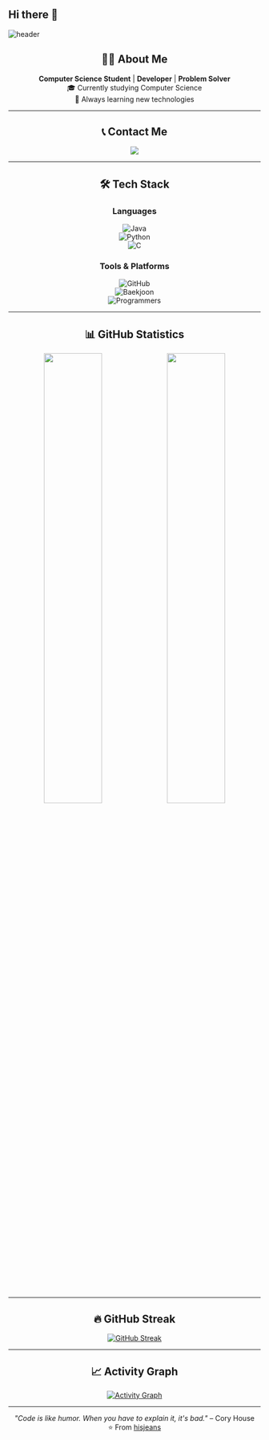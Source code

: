 ## Hi there 👋
<!--
**hisjeans/hisjeans** is a ✨ _special_ ✨ repository because its `README.md` (this file) appears on your GitHub profile.
Here are some ideas to get you started:
-->
![header](https://capsule-render.vercel.app/api?type=waving&color=timeGradient&text=Welcome%20to%20hisjeans'%20GitHub%20👋&animation=twinkling&fontSize=35&fontAlignY=40&fontAlign=70&height=250)

<div align="center">

## 🙋‍♂️ About Me  
**Computer Science Student** | **Developer** | **Problem Solver**  
🎓 Currently studying Computer Science  
🌱 Always learning new technologies  

</div>

---

<div align="center">

## 📞 Contact Me  
<a href="mailto:his7jeans@gmail.com" target="_blank">
  <img src="https://img.shields.io/badge/Gmail-EA4335.svg?style=for-the-badge&logo=Gmail&logoColor=white"/>
</a>  

</div>

---

<div align="center">

## 🛠️ Tech Stack  

### Languages  
![Java](https://img.shields.io/badge/Java-007396.svg?style=for-the-badge&logo=Java&logoColor=white)  
![Python](https://img.shields.io/badge/Python-3776AB.svg?style=for-the-badge&logo=Python&logoColor=white)  
![C](https://img.shields.io/badge/C-00599C.svg?style=for-the-badge&logo=C&logoColor=white)  

### Tools & Platforms  
![GitHub](https://img.shields.io/badge/GitHub-181717.svg?style=for-the-badge&logo=GitHub&logoColor=white)  
![Baekjoon](https://img.shields.io/badge/Baekjoon-0076C0.svg?style=for-the-badge&logo=Codeforces&logoColor=white)  
![Programmers](https://img.shields.io/badge/Programmers-0099FF.svg?style=for-the-badge&logo=Hackerrank&logoColor=white)  

</div>

---

<div align="center">

## 📊 GitHub Statistics  
<img width="48%" src="https://github-readme-stats.vercel.app/api?username=hisjeans&show_icons=true&theme=radical&hide_border=true&count_private=true" />  
<img width="48%" src="https://github-readme-stats.vercel.app/api/top-langs?username=hisjeans&layout=compact&langs_count=8&theme=radical&hide_border=true" />  

</div>

---

<div align="center">

## 🔥 GitHub Streak  
[![GitHub Streak](https://streak-stats.demolab.com/?user=hisjeans)](https://git.io/streak-stats)

</div>

---

<div align="center">

## 📈 Activity Graph  
[![Activity Graph](https://github-readme-activity-graph.vercel.app/graph?username=hisjeans&theme=radical&hide_border=true&custom_title=Contribution%20Graph)](https://github.com/ashutosh00710/github-readme-activity-graph)

</div>

---

<div align="center">

*"Code is like humor. When you have to explain it, it's bad."* – Cory House  
⭐️ From [hisjeans](https://github.com/hisjeans)  

</div>
